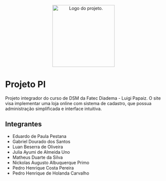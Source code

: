<p align="center">
  <picture>
    <source media="(prefers-color-scheme: dark)" srcset="public/assets/img/logos/logob.png" width="200px">
    <source media="(prefers-color-scheme: light)" srcset="public/assets/img/logos/logoa.png" width="200px">
    <img alt="Logo do projeto.">
  </picture>
</p>


# Projeto PI
Projeto integrador do curso de DSM da Fatec Diadema - Luigi Papaiz. O site visa implementar uma loja online com sistema de cadastro, que possua administração simplificada e interface intuitiva.

## Integrantes
- Eduardo de Paula Pestana
- Gabriel Dourado dos Santos
- Luan Beserra de Oliveira
- Julia Ayumi de Almeida Uno
- Matheus Duarte da Silva
- Nickolas Augusto Albuquerque Primo
- Pedro Henrique Costa Pereira
- Pedro Henrique de Holanda Carvalho
